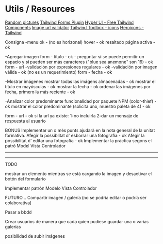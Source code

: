# Utils / Resources
[Random pictures](https://www.pexels.com/es-es/)
[Tailwind Forms Plugin](https://github.com/tailwindlabs/tailwindcss-forms)
[Hyper UI - Free Tailwind Components](https://www.hyperui.dev/)
[Image url validator](https://www.npmjs.com/package/image-url-validator)
[Tailwind Toolbox - icons](https://www.tailwindtoolbox.com/icons)
[Heroicons - Tailwind](https://heroicons.com/)



Consigna
-menu 
ok - (no es horizonal)
hover - ok
resaltado página activa - ok

-Agregar imagen
form - título - ok - preguntar si se puede permitir un espacio y si pueden ser más caracteres ("blue sea anemone" son 16) - ok
form - url
    -validación por expresiones regulares - ok
    -validación por imagen válida - ok (no es un requerimiento)
form - fecha - ok

-Mostrar imágenes
mostrar todas las imágens almacenadas - ok
mostrar el título en mayúsculas - ok
mostrar la fecha - ok
ordenar las imágenes por fecha, primero la más reciente - ok

-Analizar color predominante
funcionalidad por paquete NPM (color-thief) - ok
mostrar el color predominante (solicita uno, muestro paleta de 4) - ok

form - url - ok
si la url ya existe:
1-no incluirla
2-dar un mensaje de respuesta al usuario


BONUS
Implementar un o més punts ajudarà en la nota general de la unitat formativa.
Afegir la possiblitat d' esborrar una fotografía - ok
Afegir la possibilitat d' editar una fotografía - ok
Implementar la pràctica segons el patró Model Vista Controlador
*********************************************************************



********************************************************************
TODO

mostrar un elemento mientras se está cargando la imagen y desactivar el botón del formulario

Implementar patrón Modelo Vista Controlador


FUTURO...
Compartir imagen / galería (no se podría editar o podría ser colaborativa)

Pasar a bbdd

Crear usuarios de manera que cada quien pudiese guardar una o varias galerías

posibilidad de subir imágenes



